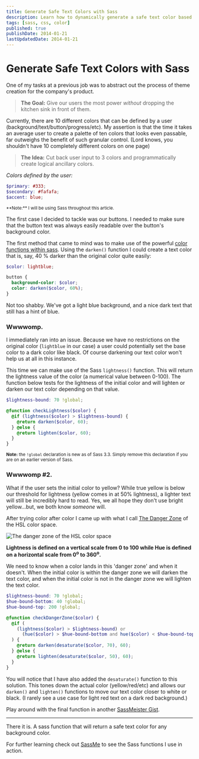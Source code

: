 ```yaml
---
title: Generate Safe Text Colors with Sass
description: Learn how to dynamically generate a safe text color based on the background color with Sass.
tags: [sass, css, color]
published: true
publishDate: 2014-01-21
lastUpdatedDate: 2014-01-21
---
```


# Generate Safe Text Colors with Sass

One of my tasks at a previous job was to abstract out the process of theme creation for the company's product.

> **The Goal:** Give our users the most power _without_ dropping the kitchen sink in front of them.

Currently, there are 10 different colors that can be defined by a user (background/text/button/progress/etc). My
assertion is that the time it takes an average user to create a palette of ten colors that looks even passable, far
outweighs the benefit of such granular control. (Lord knows, you shouldn't have 10 completely different colors on one page)

> **The Idea:** Cut back user input to 3 colors and programmatically create logical ancillary colors.

_Colors defined by the user:_

```scss
$primary: #333;
$secondary: #fafafa;
$accent: blue;
```

<small>
**Note:** I will be using Sass throughout this article.
</small>

The first case I decided to tackle was our buttons. I needed to make sure that the button text was always easily
readable over the button's background color.

The first method that came to mind was to make use of the powerful [color functions within sass][colorfunctions].
Using the `darken()` function I could create a text color that is, say, 40 % darker than the original color quite easily:

```scss
$color: lightblue;

button {
  background-color: $color;
  color: darken($color, 60%);
}
```

Not too shabby. We've got a light blue background, and a nice dark text that still has a hint of blue.

### Wwwwomp.

I immediately ran into an issue. Because we have no restrictions on the original color (`lightblue` in our case) a
user could potentially set the base color to a dark color like black. Of course darkening our text color won't help
us at all in this instance.

This time we can make use of the Sass `lightness()` function. This will return the lightness value of the color (a
numerical value between 0-100). The function below tests for the lightness of the initial color and will lighten or
darken our text color depending on that value.

```scss
$lightness-bound: 70 !global;

@function checkLightness($color) {
  @if (lightness($color) > $lightness-bound) {
    @return darken($color, 60);
  } @else {
    @return lighten($color, 60);
  }
}
```

<small>**Note:** the `!global` declaration is new as of Sass 3.3. Simply remove this declaration if you are on an
earlier version of Sass.</small>

### Wwwwomp #2.

What if the user sets the initial color to yellow? While true yellow is below our threshold for lightness (yellow
comes in at 50% lightness), a lighter text will still be incredibly hard to read. Yes, we all hope they don't use
bright yellow...but, we both know _someone_ will.

After trying color after color I came up with what I call [The Danger Zone][dangerzone] of the HSL color space.

![The danger zone of the HSL color space][hsl]

**Lightness is defined on a vertical scale from 0 to 100 while Hue is defined on a horizontal scale from 0<sup>o</sup>
to 360<sup>o</sup>.**

We need to know when a color lands in this 'danger zone' and when it doesn't. When the initial color is within the
danger zone we will darken the text color, and when the initial color is not in the danger zone we will lighten the
text color.

```scss
$lightness-bound: 70 !global;
$hue-bound-bottom: 40 !global;
$hue-bound-top: 200 !global;

@function checkDangerZone($color) {
  @if (
    (lightness($color) > $lightness-bound) or
      (hue($color) > $hue-bound-bottom and hue($color) < $hue-bound-top)
  ) {
    @return darken(desaturate($color, 70), 60);
  } @else {
    @return lighten(desaturate($color, 50), 60);
  }
}
```

You will notice that I have also added the `desaturate()` function to this solution. This tones down the actual
color (yellow/red/etc) and allows our `darken()` and `lighten()` functions to move our text color closer to white or black. (I rarely see a use case for light red text on a dark red background.)

Play around with the final function in another [SassMeister Gist][finaltry].

---

There it is. A sass function that will return a safe text color for any background color.

For further learning check out [SassMe][sassme] to see the Sass functions I use in action.

[gist]: https://gist.github.com/benjamincharity/8531621.js
[colorfunctions]: https://sass-lang.com/documentation/Sass/Script/Functions.html
[firsttry]: https://sassmeister.com/gist/benjamincharity/8546697
[secondtry]: https://sassmeister.com/gist/benjamincharity/8531621
[finaltry]: https://sassmeister.com/gist/benjamincharity/8548185
[dangerzone]: https://youtu.be/RRU3I_o1vLc
[sassme]: https://sassme.arc90.com/
[hsl]: assets/blog/hsl.jpg
